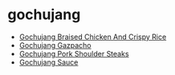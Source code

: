# gochujang

 * [Gochujang Braised Chicken And Crispy Rice](../../index/g/gochujang-braised-chicken-and-crispy-rice.json)
 * [Gochujang Gazpacho](../../index/g/gochujang-gazpacho-56389467.json)
 * [Gochujang Pork Shoulder Steaks](../../index/g/gochujang-pork-shoulder-steaks-51239730.json)
 * [Gochujang Sauce](../../index/g/gochujang-sauce.json)
